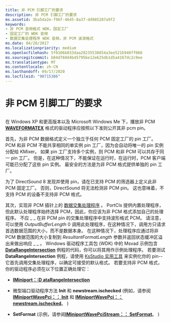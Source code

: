 ```yaml
---
title: 非 PCM 引脚工厂的要求
description: 非 PCM 引脚工厂的要求
ms.assetid: 3ba5da2e-f96f-4645-8a37-dd985287a9f2
keywords:
- 非 PCM 音频格式 WDK，固定工厂
- 固定工厂的 WDK 音频
- 数据交集处理程序 WDK 音频，非 PCM 波浪格式
ms.date: 04/20/2017
ms.localizationpriority: medium
ms.openlocfilehash: 5f0106b033daa28235538854a3ee521b940ff066
ms.sourcegitcommit: b84d760d4b45795be12e625db1d5a4167dc2c9ee
ms.translationtype: MT
ms.contentlocale: zh-CN
ms.lasthandoff: 09/17/2020
ms.locfileid: "90715386"
---
```

# <a name="requirements-for-a-non-pcm-pin-factory"></a>非 PCM 引脚工厂的要求


## <span id="requirements_for_a_non_pcm_pin_factory"></span><span id="REQUIREMENTS_FOR_A_NON_PCM_PIN_FACTORY"></span>


在 Windows XP 和更高版本以及 Microsoft Windows Me 下，播放非 PCM [**WAVEFORMATEX**](/windows/win32/api/mmreg/ns-mmreg-twaveformatex) 格式的驱动程序应按照以下准则公开其非 pcm pin。

首先，为非 PCM 数据格式定义一个独立于任何 PCM 固定工厂的 pin 工厂。 PCM 和非 PCM 不能共享相同的单实例 pin 工厂，因为会自动将唯一的 pin 实例分配给 KMixer。 如果 pin 工厂支持多个实例，则 PCM 和非 PCM 可以共存于同一 pin 工厂。 但是，在这种情况下，不能保证在运行时，在运行时，PCM 客户端可能已分配了这些 pin 实例。 最安全的方法是为非 PCM 格式提供单独的 pin 工厂。

为了 DirectSound 8 发现并使用 pin，请在已支持 PCM 的筛选器上定义此非 PCM 固定工厂。 否则，DirectSound 将无法检测非 PCM pin。 这也意味着，不支持 PCM 的设备不支持非 PCM 格式。

其次，实现非 PCM 插针上的 [数据交集处理程序](proprietary-data-intersection-handlers.md) 。 PortCls 提供内置处理程序，但此默认处理程序始终选择 PCM，因此，你应该为非 PCM 格式添加自己的处理程序。 不应 \_ \_ 在非 PCM pin 的交集处理程序中支持波形格式 PCM。 请注意，可以使用 *OutputBufferLength* 0 调用此处理程序，在这种情况下，调用方只请求首选数据范围的大小，而不是数据本身。 在这种情况下，处理程序应通过将非 PCM 数据范围的大小复制到 *ResultantFormatLength* 参数并返回状态缓冲区溢出来做出响应 \_ \_ 。 Windows 驱动程序工具包 (WDK) 中的 Msvad 示例包含 [**DataRangeIntersection**](/windows-hardware/drivers/ddi/portcls/nf-portcls-iminiport-datarangeintersection) 例程的代码，你可以将其用作示例处理程序。 若要测试 **DataRangeIntersection** 例程，请使用 [KsStudio 实用工具](ksstudio-utility.md) 来实例化你的 pin--它首先调用交集处理程序，以确定可接受的默认格式。 若要支持非 PCM 格式，你的驱动程序必须在以下位置正确处理它：

-   [**IMiniport：:D ataRangeIntersection**](/windows-hardware/drivers/ddi/portcls/nf-portcls-iminiport-datarangeintersection)

-   微型端口驱动程序方法 **Init** 和 **newstream.ischecked** (例如，请参阅 [**IMiniportWavePci：： Init**](/windows-hardware/drivers/ddi/portcls/nf-portcls-iminiportwavepci-init) 和 [**IMiniportWavePci：： newstream.ischecked**](/windows-hardware/drivers/ddi/portcls/nf-portcls-iminiportwavepci-newstream)。 ) 

-   **SetFormat** (示例，请参阅[**IMiniportWavePciStream：： SetFormat**](/windows-hardware/drivers/ddi/portcls/nf-portcls-iminiportwavepcistream-setformat)。 ) 

 

